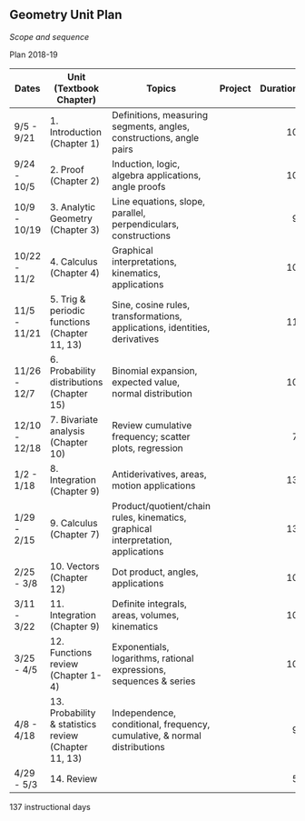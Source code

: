 ## Geometry Unit Plan
*Scope and sequence*

Plan 2018-19

Dates| Unit (Textbook Chapter) | Topics  | Project |Duration|Guide
---|---|---|---|---:|:---:
9/5 - 9/21 | 1. Introduction (Chapter 1) | Definitions, measuring segments, angles, constructions, angle pairs ||10|16
9/24 - 10/5 | 2. Proof (Chapter 2) | Induction, logic, algebra applications, angle proofs ||10|10
10/9 - 10/19 | 3. Analytic Geometry (Chapter 3) | Line equations, slope, parallel, perpendiculars, constructions||9|16
10/22 - 11/2 | 4. Calculus (Chapter 4) | Graphical interpretations, kinematics, applications ||10|10
11/5 - 11/21 | 5. Trig & periodic functions (Chapter 11, 13) | Sine, cosine rules, transformations, applications, identities, derivatives ||11| 8
11/26 - 12/7 | 6. Probability distributions (Chapter 15) | Binomial expansion, expected value, normal distribution | |10|
12/10 - 12/18 | 7. Bivariate analysis (Chapter 10) | Review cumulative frequency; scatter plots, regression ||7|
1/2 - 1/18 | 8. Integration (Chapter 9) | Antiderivatives, areas, motion applications ||13|15
1/29 - 2/15 | 9. Calculus (Chapter 7) | Product/quotient/chain rules, kinematics, graphical interpretation, applications ||13| 5
2/25 - 3/8 | 10. Vectors (Chapter 12) | Dot product, angles, applications ||10| 8
3/11 - 3/22 | 11. Integration (Chapter 9) |Definite integrals, areas, volumes, kinematics||10|
3/25 - 4/5 | 12. Functions review (Chapter 1-4) | Exponentials, logarithms, rational expressions, sequences & series ||10|
4/8 - 4/18 | 13. Probability & statistics review (Chapter 11, 13) | Independence, conditional, frequency, cumulative, & normal distributions ||9|
4/29 - 5/3 | 14. Review |||5|

137 instructional days

<!--stackedit_data:
eyJoaXN0b3J5IjpbLTE3MTcxMDY2OTQsLTE5NjgzNjc4MjJdfQ
==
-->